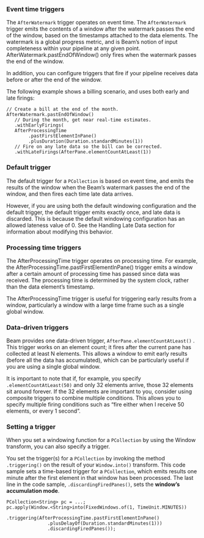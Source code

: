 <!--
Licensed under the Apache License, Version 2.0 (the "License");
you may not use this file except in compliance with the License.
You may obtain a copy of the License at

http://www.apache.org/licenses/LICENSE-2.0

Unless required by applicable law or agreed to in writing, software
distributed under the License is distributed on an "AS IS" BASIS,
WITHOUT WARRANTIES OR CONDITIONS OF ANY KIND, either express or implied.
See the License for the specific language governing permissions and
limitations under the License.
-->

### Event time triggers

The `AfterWatermark` trigger operates on event time. The `AfterWatermark` trigger emits the contents of a window after the watermark passes the end of the window, based on the timestamps attached to the data elements. The watermark is a global progress metric, and is Beam’s notion of input completeness within your pipeline at any given point. AfterWatermark.pastEndOfWindow() only fires when the watermark passes the end of the window.

In addition, you can configure triggers that fire if your pipeline receives data before or after the end of the window.

The following example shows a billing scenario, and uses both early and late firings:

```
// Create a bill at the end of the month.
AfterWatermark.pastEndOfWindow()
   // During the month, get near real-time estimates.
   .withEarlyFirings(
   AfterProcessingTime
        .pastFirstElementInPane()
        .plusDuration(Duration.standardMinutes(1))
   // Fire on any late data so the bill can be corrected.
   .withLateFirings(AfterPane.elementCountAtLeast(1))
```

### Default trigger

The default trigger for a `PCollection` is based on event time, and emits the results of the window when the Beam’s watermark passes the end of the window, and then fires each time late data arrives.

However, if you are using both the default windowing configuration and the default trigger, the default trigger emits exactly once, and late data is discarded. This is because the default windowing configuration has an allowed lateness value of 0. See the Handling Late Data section for information about modifying this behavior.

### Processing time triggers

The AfterProcessingTime trigger operates on processing time. For example, the AfterProcessingTime.pastFirstElementInPane() trigger emits a window after a certain amount of processing time has passed since data was received. The processing time is determined by the system clock, rather than the data element’s timestamp.

The AfterProcessingTime trigger is useful for triggering early results from a window, particularly a window with a large time frame such as a single global window.

### Data-driven triggers

Beam provides one data-driven trigger, `AfterPane.elementCountAtLeast()` . This trigger works on an element count; it fires after the current pane has collected at least N elements. This allows a window to emit early results (before all the data has accumulated), which can be particularly useful if you are using a single global window.

It is important to note that if, for example, you specify `.elementCountAtLeast(50)` and only 32 elements arrive, those 32 elements sit around forever. If the 32 elements are important to you, consider using composite triggers to combine multiple conditions. This allows you to specify multiple firing conditions such as “fire either when I receive 50 elements, or every 1 second”.

### Setting a trigger

When you set a windowing function for a `PCollection` by using the Window transform, you can also specify a trigger.

You set the trigger(s) for a `PCollection` by invoking the method `.triggering()` on the result of your `Window.into()` transform. This code sample sets a time-based trigger for a `PCollection`, which emits results one minute after the first element in that window has been processed. The last line in the code sample, `.discardingFiredPanes()`, sets the **window’s accumulation mode**.
```
PCollection<String> pc = ...;
pc.apply(Window.<String>into(FixedWindows.of(1, TimeUnit.MINUTES))
               .triggering(AfterProcessingTime.pastFirstElementInPane()
               .plusDelayOf(Duration.standardMinutes(1)))
               .discardingFiredPanes());
```